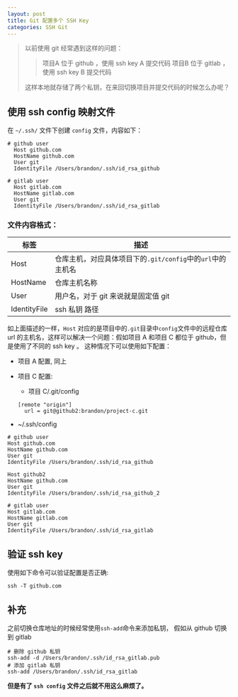 ```yaml
---
layout: post
title: Git 配置多个 SSH Key
categories: SSH Git
---
```


> 以前使用 git 经常遇到这样的问题：
>> 项目A 位于 github ，使用 ssh key A 提交代码
>> 项目B 位于 gitlab ，使用 ssh key B 提交代码
>
> 这样本地就存储了两个私钥，在来回切换项目并提交代码的时候怎么办呢？

## 使用 ssh config 映射文件
在 `~/.ssh/` 文件下创建 `config` 文件，内容如下：
```shell
# github user
  Host github.com
  HostName github.com
  User git
  IdentityFile /Users/brandon/.ssh/id_rsa_github

# gitlab user
  Host gitlab.com
  HostName gitlab.com
  User git
  IdentityFile /Users/brandon/.ssh/id_rsa_gitlab
```
### 文件内容格式：

标签|描述
-|-
Host|仓库主机，对应具体项目下的`.git/config`中的`url`中的主机名
HostName|仓库主机名称
User| 用户名，对于 git 来说就是固定值 git
IdentityFile|ssh 私钥 路径

如上面描述的一样，`Host` 对应的是项目中的`.git`目录中`config`文件中的远程仓库url 的主机名，这样可以解决一个问题：假如项目 A 和项目 C 都位于 github，但是使用了不同的 ssh key 。
这种情况下可以使用如下配置：
- 项目 A 配置, 同上
- 项目 C 配置:
  - 项目 C/.git/config

  ```
  [remote "origin"]
	url = git@github2:brandon/project-c.git
  ```

 - ~/.ssh/config

  ```
  # github user
  Host github.com
  HostName github.com
  User git
  IdentityFile /Users/brandon/.ssh/id_rsa_github

  Host github2
  HostName github.com
  User git
  IdentityFile /Users/brandon/.ssh/id_rsa_github_2

  # gitlab user
  Host gitlab.com
  HostName gitlab.com
  User git
  IdentityFile /Users/brandon/.ssh/id_rsa_gitlab
  ```

## 验证 ssh key
使用如下命令可以验证配置是否正确:

```shell
ssh -T github.com
```

## 补充

之前切换仓库地址的时候经常使用`ssh-add`命令来添加私钥，
假如从 github 切换到 gitlab
```shell
# 删除 github 私钥
ssh-add -d /Users/brandon/.ssh/id_rsa_gitlab.pub
# 添加 gitlab 私钥
ssh-add /Users/brandon/.ssh/id_rsa_gitlab
```
__但是有了 `ssh config` 文件之后就不用这么麻烦了。__
